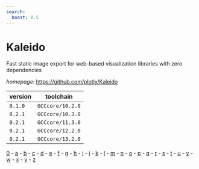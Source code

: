 ```yaml
---
search:
  boost: 0.5
---
```

# Kaleido

Fast static image export for web-based visualization libraries with zero dependencies

*homepage*: <https://github.com/plotly/Kaleido>

version | toolchain
--------|----------
``0.1.0`` | ``GCCcore/10.2.0``
``0.2.1`` | ``GCCcore/10.3.0``
``0.2.1`` | ``GCCcore/11.3.0``
``0.2.1`` | ``GCCcore/12.2.0``
``0.2.1`` | ``GCCcore/13.2.0``

[0](../0/index.md) - [a](../a/index.md) - [b](../b/index.md) - [c](../c/index.md) - [d](../d/index.md) - [e](../e/index.md) - [f](../f/index.md) - [g](../g/index.md) - [h](../h/index.md) - [i](../i/index.md) - [j](../j/index.md) - [k](../k/index.md) - [l](../l/index.md) - [m](../m/index.md) - [n](../n/index.md) - [o](../o/index.md) - [p](../p/index.md) - [q](../q/index.md) - [r](../r/index.md) - [s](../s/index.md) - [t](../t/index.md) - [u](../u/index.md) - [v](../v/index.md) - [w](../w/index.md) - [x](../x/index.md) - [y](../y/index.md) - [z](../z/index.md)

